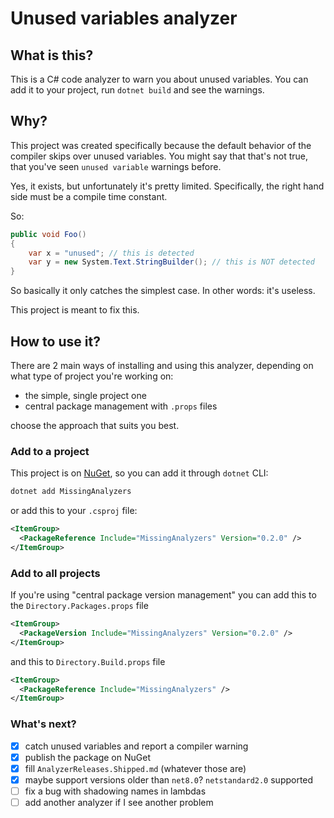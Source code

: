 # Unused variables analyzer

## What is this?

This is a C\# code analyzer to warn you about unused variables.
You can add it to your project, run `dotnet build` and see the warnings.

## Why?

This project was created specifically because the default behavior of the compiler skips over unused variables.
You might say that that's not true, that you've seen `unused variable` warnings before.

Yes, it exists, but unfortunately it's pretty limited.
Specifically, the right hand side must be a compile time constant.

So:

```cs
public void Foo()
{
    var x = "unused"; // this is detected
    var y = new System.Text.StringBuilder(); // this is NOT detected
}
```

So basically it only catches the simplest case.
In other words: it's useless.

This project is meant to fix this.

## How to use it?

There are 2 main ways of installing and using this analyzer, depending on what type of project you're working on:

- the simple, single project one
- central package management with `.props` files

choose the approach that suits you best.

### Add to a project

This project is on [NuGet](https://www.nuget.org/packages/MissingAnalyzers), so you can add it through `dotnet` CLI:

```sh
dotnet add MissingAnalyzers
```

or add this to your `.csproj` file:

```xml
<ItemGroup>
  <PackageReference Include="MissingAnalyzers" Version="0.2.0" />
</ItemGroup>
```

### Add to all projects

If you're using "central package version management"
you can add this to the `Directory.Packages.props` file

```xml
<ItemGroup>
  <PackageVersion Include="MissingAnalyzers" Version="0.2.0" />
</ItemGroup>
```

and this to `Directory.Build.props` file

```xml
<ItemGroup>
  <PackageReference Include="MissingAnalyzers" />
</ItemGroup>
```

### What's next?

- [x] catch unused variables and report a compiler warning
- [x] publish the package on NuGet
- [x] fill `AnalyzerReleases.Shipped.md` (whatever those are)
- [x] maybe support versions older than `net8.0`? `netstandard2.0` supported
- [ ] fix a bug with shadowing names in lambdas
- [ ] add another analyzer if I see another problem
